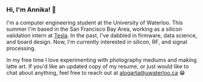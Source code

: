 ### Hi, I'm Annika! 👋

I'm a computer engineering student at the University of Waterloo. This summer I'm based in the San Francisco Bay Area, working as a silicon validation intern at [Tesla](https://www.tesla.com/). In the past, I've dabbled in firmware, data science, and board design. Now, I'm currently interested in silicon, RF, and signal processing. 

In my free time I love experimenting with photography mediums and making latte art. If you'd like an updated copy of my resume, or just would like to chat about anything, feel free to reach out at alogarta@uwaterloo.ca 😁
<!--
**annikalogarta/annikalogarta** is a ✨ _special_ ✨ repository because its `README.md` (this file) appears on your GitHub profile.

Here are some ideas to get you started:

- 🔭 I’m currently working on ...
- 🌱 I’m currently learning ...
- 👯 I’m looking to collaborate on ...
- 🤔 I’m looking for help with ...
- 💬 Ask me about ...
- 📫 How to reach me: ...
- 😄 Pronouns: ...
- ⚡ Fun fact: ...
-->
